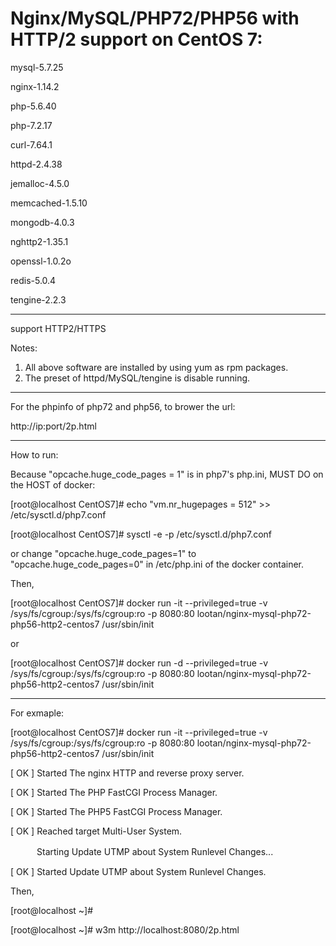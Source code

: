 # Nginx/MySQL/PHP72/PHP56 with HTTP/2 support on CentOS 7:

mysql-5.7.25

nginx-1.14.2

php-5.6.40

php-7.2.17

curl-7.64.1

httpd-2.4.38

jemalloc-4.5.0

memcached-1.5.10

mongodb-4.0.3

nghttp2-1.35.1

openssl-1.0.2o

redis-5.0.4

tengine-2.2.3

-----------------

support HTTP2/HTTPS

Notes: 

1. All above software are installed by using yum as rpm packages. 
2. The preset of httpd/MySQL/tengine is disable running. 

-----------------

For the phpinfo of php72 and php56, to brower the url:

http://ip:port/2p.html

-----------------

How to run:

Because "opcache.huge_code_pages = 1" is in php7's php.ini, MUST DO on the HOST of docker:

[root@localhost CentOS7]# echo "vm.nr_hugepages = 512" >> /etc/sysctl.d/php7.conf

[root@localhost CentOS7]# sysctl -e -p /etc/sysctl.d/php7.conf

or change "opcache.huge_code_pages=1" to "opcache.huge_code_pages=0" in /etc/php.ini of the docker container.

Then,

[root@localhost CentOS7]# docker run -it --privileged=true -v /sys/fs/cgroup:/sys/fs/cgroup:ro -p 8080:80 lootan/nginx-mysql-php72-php56-http2-centos7 /usr/sbin/init

or

[root@localhost CentOS7]# docker run -d  --privileged=true -v /sys/fs/cgroup:/sys/fs/cgroup:ro -p 8080:80 lootan/nginx-mysql-php72-php56-http2-centos7 /usr/sbin/init

-----------------

For exmaple:

[root@localhost CentOS7]# docker run -it --privileged=true -v /sys/fs/cgroup:/sys/fs/cgroup:ro -p 8080:80 lootan/nginx-mysql-php72-php56-http2-centos7 /usr/sbin/init

[  OK  ] Started The nginx HTTP and reverse proxy server.

[  OK  ] Started The PHP FastCGI Process Manager.

[  OK  ] Started The PHP5 FastCGI Process Manager.

[  OK  ] Reached target Multi-User System.

　　　Starting Update UTMP about System Runlevel Changes...
   
[  OK  ] Started Update UTMP about System Runlevel Changes.



Then,

[root@localhost ~]#

[root@localhost ~]# w3m http://localhost:8080/2p.html
